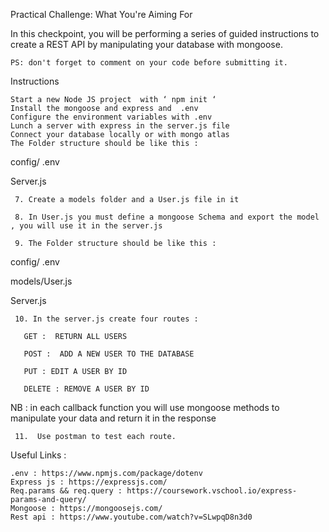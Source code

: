 Practical Challenge:
  What You're Aiming For

In this checkpoint, you will be performing a series of guided instructions to create a REST API by manipulating your database with mongoose.

    PS: don't forget to comment on your code before submitting it.

Instructions

    Start a new Node JS project  with ‘ npm init ‘
    Install the mongoose and express and  .env
    Configure the environment variables with .env
    Lunch a server with express in the server.js file
    Connect your database locally or with mongo atlas
    The Folder structure should be like this :

config/ .env

Server.js

     7. Create a models folder and a User.js file in it

     8. In User.js you must define a mongoose Schema and export the model , you will use it in the server.js

     9. The Folder structure should be like this :

config/ .env

models/User.js

Server.js

     10. In the server.js create four routes :

       GET :  RETURN ALL USERS

       POST :  ADD A NEW USER TO THE DATABASE

       PUT : EDIT A USER BY ID

       DELETE : REMOVE A USER BY ID

NB : in each callback function you will use mongoose methods to manipulate your data and return it in the response

     11.  Use postman to test each route.



  Useful Links :

    .env : https://www.npmjs.com/package/dotenv
    Express js : https://expressjs.com/
    Req.params && req.query : https://coursework.vschool.io/express-params-and-query/
    Mongoose : https://mongoosejs.com/
    Rest api : https://www.youtube.com/watch?v=SLwpqD8n3d0
